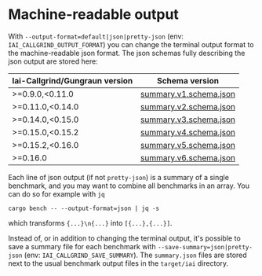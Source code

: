# Machine-readable output

With `--output-format=default|json|pretty-json` (env:
`IAI_CALLGRIND_OUTPUT_FORMAT`) you can change the terminal output format to the
machine-readable json format. The json schemas fully describing the json output
are stored here:

| Iai-Callgrind/Gungraun version | Schema version |
| --- | --- |
| >=0.9.0,<0.11.0 | [summary.v1.schema.json](https://github.com/gungraun/gungraun/blob/main/gungraun-runner/schemas/summary.v1.schema.json) |
| >=0.11.0,<0.14.0 | [summary.v2.schema.json](https://github.com/gungraun/gungraun/blob/main/gungraun-runner/schemas/summary.v2.schema.json) |
| >=0.14.0,<0.15.0 | [summary.v3.schema.json](https://github.com/gungraun/gungraun/blob/main/gungraun-runner/schemas/summary.v3.schema.json) |
| >=0.15.0,<0.15.2 | [summary.v4.schema.json](https://github.com/gungraun/gungraun/blob/main/gungraun-runner/schemas/summary.v4.schema.json) |
| >=0.15.2,<0.16.0 | [summary.v5.schema.json](https://github.com/gungraun/gungraun/blob/main/gungraun-runner/schemas/summary.v5.schema.json) |
| >=0.16.0 | [summary.v6.schema.json](https://github.com/gungraun/gungraun/blob/main/gungraun-runner/schemas/summary.v6.schema.json) |

Each line of json output (if not `pretty-json`) is a summary of a single
benchmark, and you may want to combine all benchmarks in an array. You can do so
for example with `jq`

`cargo bench -- --output-format=json | jq -s`

which transforms `{...}\n{...}` into `[{...},{...}]`.

Instead of, or in addition to changing the terminal output, it's possible to
save a summary file for each benchmark with `--save-summary=json|pretty-json`
(env: `IAI_CALLGRIND_SAVE_SUMMARY`). The `summary.json` files are stored next to
the usual benchmark output files in the `target/iai` directory.
